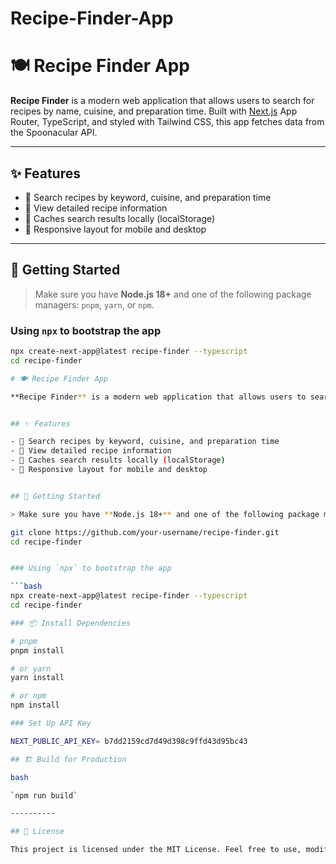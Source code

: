 # Recipe-Finder-App


# 🍽️ Recipe Finder App

**Recipe Finder** is a modern web application that allows users to search for recipes by name, cuisine, and preparation time. Built with [Next.js](https://nextjs.org/) App Router, TypeScript, and styled with Tailwind CSS, this app fetches data from the Spoonacular API.

---

## ✨ Features

- 🔎 Search recipes by keyword, cuisine, and preparation time
- 📃 View detailed recipe information
- 💾 Caches search results locally (localStorage)
- 📱 Responsive layout for mobile and desktop

---

## 🚀 Getting Started

> Make sure you have **Node.js 18+** and one of the following package managers: `pnpm`, `yarn`, or `npm`.

### Using `npx` to bootstrap the app

```bash
npx create-next-app@latest recipe-finder --typescript
cd recipe-finder

# 🍽️ Recipe Finder App

**Recipe Finder** is a modern web application that allows users to search for recipes by name, cuisine, and preparation time. Built with [Next.js](https://nextjs.org/) App Router, TypeScript, and styled with Tailwind CSS, this app fetches data from the Spoonacular API.


## ✨ Features

- 🔎 Search recipes by keyword, cuisine, and preparation time
- 📃 View detailed recipe information
- 💾 Caches search results locally (localStorage)
- 📱 Responsive layout for mobile and desktop


## 🚀 Getting Started

> Make sure you have **Node.js 18+** and one of the following package managers: `pnpm`, `yarn`, or `npm`.

git clone https://github.com/your-username/recipe-finder.git
cd recipe-finder


### Using `npx` to bootstrap the app

```bash
npx create-next-app@latest recipe-finder --typescript
cd recipe-finder

### 📦 Install Dependencies

# pnpm
pnpm install

# or yarn
yarn install

# or npm
npm install

### Set Up API Key

NEXT_PUBLIC_API_KEY= b7dd2159cd7d49d398c9ffd43d95bc43

## 🏗️ Build for Production

bash

`npm run build` 

----------

## 📜 License

This project is licensed under the MIT License. Feel free to use, modify, and distribute.
